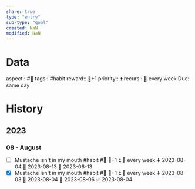 ```yaml
---
share: true
type: "entry"
sub-type: "goal"
created: NaN 
modified: NaN
---
```

# Data
aspect:: #🚿
tags:: #habit
reward:: 🥄+1
priority:: ⏫
recurs:: 🔁 every week
Due: same day
# History
## 2023
### 08 - August

- [ ] Mustache isn't in my mouth #habit #🚿 🥄+1 ⏫ 🔁 every week ➕ 2023-08-04 🛫 2023-08-13 📅 2023-08-13
- [x] Mustache isn't in my mouth #habit #🚿 🥄+1 ⏫ 🔁 every week ➕ 2023-08-03 🛫 2023-08-04 📅 2023-08-06 ✅ 2023-08-04